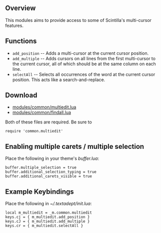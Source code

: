 ## Overview

This modules aims to provide access to some of Scintilla's multi-cursor
features.

## Functions

* `add_position` -- Adds a multi-cursor at the current cursor position.
* `add_multiple` -- Adds cursors on all lines from the first multi-cursor to the
  current cursor, all of which should be at the same column on each line.
* `selectAll` -- Selects all occurrences of the word at the current cursor
  position. This acts like a search-and-replace.

## Download

* [modules/common/multiedit.lua](multi-edit/multiedit.lua)
* [modules/common/findall.lua](multi-edit/findall.lua)

Both of these files are required. Be sure to

    require 'common.multiedit'

## Enabling multiple carets / multiple selection

Place the following in your theme's *buffer.lua*:

    buffer.multiple_selection = true
    buffer.additional_selection_typing = true
    buffer.additional_carets_visible = true

## Example Keybindings

Place the following in *~/.textadept/init.lua*:

    local m_multiedit = _m.common.multiedit
    keys.cj = { m_multiedit.add_position }
    keys.cJ = { m_multiedit.add_multiple }
    keys.cr = { m_multiedit.selectAll }
